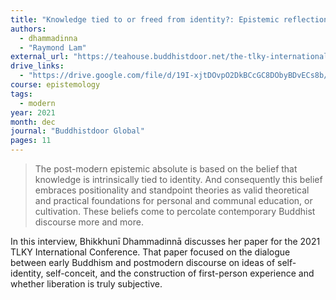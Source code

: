 ```yaml
---
title: "Knowledge tied to or freed from identity?: Epistemic reflections through the prism of the early Buddhist teachings"
authors:
  - dhammadinna
  - "Raymond Lam"
external_url: "https://teahouse.buddhistdoor.net/the-tlky-international-conference-2021-interview-series-ven-bhikkhuni-dhammadinna/"
drive_links:
  - "https://drive.google.com/file/d/19I-xjtDOvpO2DkBCcGC8DObyBDvECs8b/view?usp=sharing"
course: epistemology
tags:
  - modern
year: 2021
month: dec
journal: "Buddhistdoor Global"
pages: 11
---
```


> The post-modern epistemic absolute is based on the belief that knowledge is intrinsically tied to identity. And consequently this belief embraces positionality and standpoint theories as valid theoretical and practical foundations for personal and communal education, or cultivation. These beliefs come to percolate contemporary Buddhist discourse more and more.

In this interview, Bhikkhunī Dhammadinnā discusses her paper for the 2021 TLKY International Conference. That paper focused on the dialogue between early Buddhism and postmodern discourse on ideas of self-identity, self-conceit, and the construction of first-person experience and whether liberation is truly subjective.
